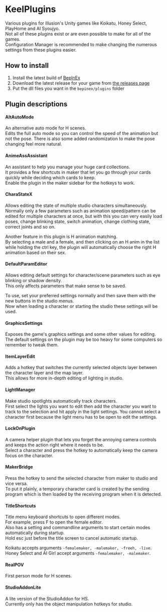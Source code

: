 # KeelPlugins

Various plugins for Illusion's Unity games like Koikatu, Honey Select, PlayHome and AI Syoujyo.  
Not all of these plugins exist or are even possible to make for all of the games.  
Configuration Manager is recommended to make changing the numerous settings from these plugins easier.

## How to install
1. Install the latest build of [BepInEx](https://github.com/BepInEx/BepInEx/releases)
2. Download the latest release for your game from [the releases page](../../releases)
3. Put the dll files you want in the `bepinex/plugins` folder

## Plugin descriptions

#### AltAutoMode
An alternative auto mode for H scenes.  
Edits the full auto mode so you can control the speed of the animation but not the pose.
There is also some added randomization to make the pose changing feel more natural.

#### AnimeAssAssistant
An assistant to help you manage your huge card collections.  
It provides a few shortcuts in maker that let you go through your cards quickly while deciding which cards to keep.  
Enable the plugin in the maker sidebar for the hotkeys to work.

#### CharaStateX
Allows editing the state of multiple studio characters simultaneously.  
Normally only a few parameters such as animation speed/pattern can be edited for multiple characters at once,
but with this you can very easily load poses, change blinking state, switch animation, change clothing state, correct joints and so on.

Another feature in this plugin is H animation matching.  
By selecting a male and a female, and then clicking on an H anim in the list while holding the ctrl key, the plugin will automatically choose the right H animation based on their sex.

#### DefaultParamEditor
Allows editing default settings for character/scene parameters such as eye blinking or shadow density.  
This only affects parameters that make sense to be saved.

To use, set your preferred settings normally and then save them with the new buttons in the studio menus.  
Now when loading a character or starting the studio these settings will be used.

#### GraphicsSettings
Exposes the game's graphics settings and some other values for editing.  
The default settings on the plugin may be too heavy for some computers so remember to tweak them.

#### ItemLayerEdit
Adds a hotkey that switches the currently selected objects layer between the character layer and the map layer.  
This allows for more in-depth editing of lighting in studio.

#### LightManager
Make studio spotlights automatically track characters.  
First select the lights you want to edit then add the character you want to track to the selection and hit apply in the light settings. You cannot select a character first because the light menu has to be open to edit the settings.

#### LockOnPlugin
A camera helper plugin that lets you forget the annoying camera controls and keeps the action right where it needs to be.  
Select a character and press the hotkey to automatically keep the camera focus on the character.

#### MakerBridge
Press the hotkey to send the selected character from maker to studio and vice versa.  
To put it plainly, a temporary character card is created by the sending program which is then loaded by the receiving program when it is detected.

#### TitleShortcuts
Title menu keyboard shortcuts to open different modes.  
For example, press F to open the female editor.  
Also has a setting and commandline arguments to start certain modes automatically during startup.  
Hold esc just before the title screen to cancel automatic startup.  

Koikatu accepts arguments `-femalemaker, -malemaker, -freeh, -live`.  
Honey Select and AI Girl accept arguments `-femalemaker, -malemaker`.

#### RealPOV
First person mode for H scenes.

#### StudioAddonLite
A lite version of the StudioAddon for HS.  
Currently only has the object manipulation hotkeys for studio.
